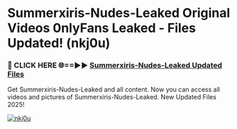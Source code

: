 # Summerxiris-Nudes-Leaked Original Videos 0nlyFans Leaked - Files Updated! (nkj0u)

<h3>🔴 CLICK HERE 🌐==►► <a href="https://tinyurl.com/52m3yx9h" rel="nofollow">Summerxiris-Nudes-Leaked Updated Files</a></h3>

Get Summerxiris-Nudes-Leaked and all content. Now you can access all videos and pictures of Summerxiris-Nudes-Leaked. New Updated Files 2025!

[![nkj0u](https://i.imgur.com/TnHtlc8.gif)](https://tinyurl.com/52m3yx9h)
